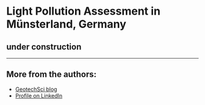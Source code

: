 Light Pollution Assessment in Münsterland, Germany
=======================

under construction
----------

----------
## More from the authors:

 * [GeotechSci blog](http://geotech.besaba.com/blog.html)
 * [Profile on LinkedIn](https://www.linkedin.com/in/danielcsm)
